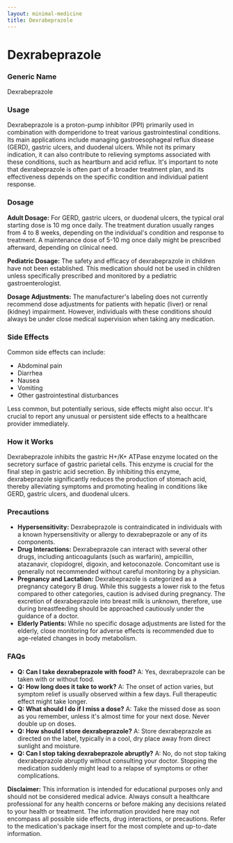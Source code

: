 ```yaml
---
layout: minimal-medicine
title: Dexrabeprazole
---
```


# Dexrabeprazole
### Generic Name
Dexrabeprazole

### Usage
Dexrabeprazole is a proton-pump inhibitor (PPI) primarily used in combination with domperidone to treat various gastrointestinal conditions.  Its main applications include managing gastroesophageal reflux disease (GERD), gastric ulcers, and duodenal ulcers.  While not its primary indication, it can also contribute to relieving symptoms associated with these conditions, such as heartburn and acid reflux.  It's important to note that dexrabeprazole is often part of a broader treatment plan, and its effectiveness depends on the specific condition and individual patient response.

### Dosage
**Adult Dosage:** For GERD, gastric ulcers, or duodenal ulcers, the typical oral starting dose is 10 mg once daily. The treatment duration usually ranges from 4 to 8 weeks, depending on the individual's condition and response to treatment.  A maintenance dose of 5-10 mg once daily might be prescribed afterward, depending on clinical need.

**Pediatric Dosage:**  The safety and efficacy of dexrabeprazole in children have not been established.  This medication should not be used in children unless specifically prescribed and monitored by a pediatric gastroenterologist.

**Dosage Adjustments:** The manufacturer's labeling does not currently recommend dose adjustments for patients with hepatic (liver) or renal (kidney) impairment. However,  individuals with these conditions should always be under close medical supervision when taking any medication.

### Side Effects
Common side effects can include:

* Abdominal pain
* Diarrhea
* Nausea
* Vomiting
* Other gastrointestinal disturbances

Less common, but potentially serious, side effects might also occur.  It's crucial to report any unusual or persistent side effects to a healthcare provider immediately.

### How it Works
Dexrabeprazole inhibits the gastric H+/K+ ATPase enzyme located on the secretory surface of gastric parietal cells. This enzyme is crucial for the final step in gastric acid secretion. By inhibiting this enzyme, dexrabeprazole significantly reduces the production of stomach acid, thereby alleviating symptoms and promoting healing in conditions like GERD, gastric ulcers, and duodenal ulcers.

### Precautions
* **Hypersensitivity:** Dexrabeprazole is contraindicated in individuals with a known hypersensitivity or allergy to dexrabeprazole or any of its components.
* **Drug Interactions:** Dexrabeprazole can interact with several other drugs, including anticoagulants (such as warfarin), ampicillin, atazanavir, clopidogrel, digoxin, and ketoconazole. Concomitant use is generally not recommended without careful monitoring by a physician.
* **Pregnancy and Lactation:** Dexrabeprazole is categorized as a pregnancy category B drug. While this suggests a lower risk to the fetus compared to other categories, caution is advised during pregnancy.  The excretion of dexrabeprazole into breast milk is unknown, therefore, use during breastfeeding should be approached cautiously under the guidance of a doctor.
* **Elderly Patients:** While no specific dosage adjustments are listed for the elderly, close monitoring for adverse effects is recommended due to age-related changes in body metabolism.

### FAQs

* **Q: Can I take dexrabeprazole with food?** A: Yes, dexrabeprazole can be taken with or without food.
* **Q: How long does it take to work?** A: The onset of action varies, but symptom relief is usually observed within a few days. Full therapeutic effect might take longer.
* **Q: What should I do if I miss a dose?** A: Take the missed dose as soon as you remember, unless it's almost time for your next dose. Never double up on doses.
* **Q: How should I store dexrabeprazole?** A: Store dexrabeprazole as directed on the label, typically in a cool, dry place away from direct sunlight and moisture.
* **Q: Can I stop taking dexrabeprazole abruptly?** A:  No, do not stop taking dexrabeprazole abruptly without consulting your doctor.  Stopping the medication suddenly might lead to a relapse of symptoms or other complications.

**Disclaimer:** This information is intended for educational purposes only and should not be considered medical advice. Always consult a healthcare professional for any health concerns or before making any decisions related to your health or treatment.  The information provided here may not encompass all possible side effects, drug interactions, or precautions.  Refer to the medication's package insert for the most complete and up-to-date information.
